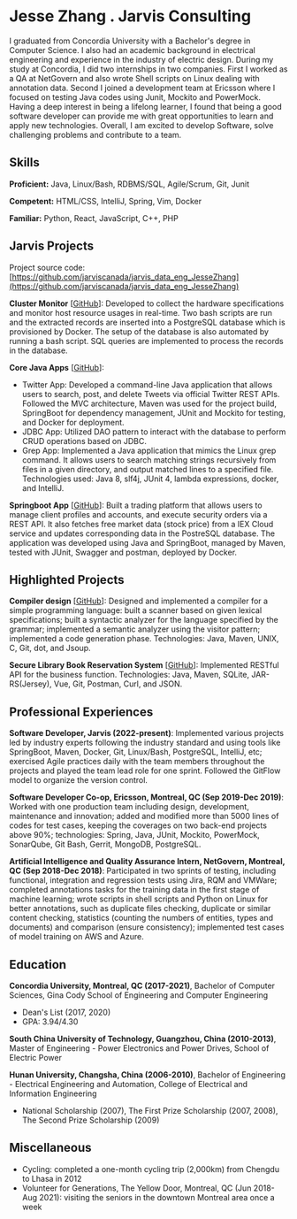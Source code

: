 # Jesse Zhang . Jarvis Consulting

I graduated from Concordia University with a Bachelor's degree in Computer Science. I also had an academic background in electrical engineering and experience in the industry of electric design. During my study at Concordia, I did two internships in two companies. First I worked as a QA at NetGovern and also wrote Shell scripts on Linux dealing with annotation data. Second I joined a development team at Ericsson where I focused on testing Java codes using Junit, Mockito and PowerMock. Having a deep interest in being a lifelong learner, I found that being a good software developer can provide me with great opportunities to learn and apply new technologies. Overall, I am excited to develop Software, solve challenging problems and contribute to a team.

## Skills

**Proficient:** Java, Linux/Bash, RDBMS/SQL, Agile/Scrum, Git, Junit

**Competent:** HTML/CSS, IntelliJ, Spring, Vim, Docker

**Familiar:** Python, React, JavaScript, C++, PHP

## Jarvis Projects

Project source code: [https://github.com/jarviscanada/jarvis_data_eng_JesseZhang](https://github.com/jarviscanada/jarvis_data_eng_JesseZhang)


**Cluster Monitor** [[GitHub](https://github.com/jarviscanada/jarvis_data_eng_JesseZhang/tree/master/linux_sql)]: Developed to collect the hardware specifications and monitor host resource usages in real-time. Two bash scripts are run and the extracted records are inserted into a PostgreSQL database which is provisioned by Docker. The setup of the database is also automated by running a bash script. SQL queries are implemented to process the records in the database.

**Core Java Apps** [[GitHub](https://github.com/jarviscanada/jarvis_data_eng_JesseZhang/tree/master/core_java)]:
      
  - Twitter App: Developed a command-line Java application that allows users to search, post, and delete Tweets via official Twitter REST APIs. Followed the MVC architecture, Maven was used for the project build, SpringBoot for dependency management, JUnit and Mockito for testing, and Docker for deployment.
  - JDBC App: Utilized DAO pattern to interact with the database to perform CRUD operations based on JDBC.
  - Grep App: Implemented a Java application that mimics the Linux grep command. It allows users to search matching strings recursively from files in a given directory, and output matched lines to a specified file. Technologies used: Java 8, slf4j, JUnit 4, lambda expressions, docker, and IntelliJ.

**Springboot App** [[GitHub](https://github.com/jarviscanada/jarvis_data_eng_JesseZhang/tree/master/springboot)]: Built a trading platform that allows users to manage client profiles and accounts, and execute security orders via a REST API. It also fetches free market data (stock price) from a IEX Cloud service and updates corresponding data in the PostreSQL database. The application was developed using Java and SpringBoot, managed by Maven, tested with JUnit, Swagger and postman, deployed by Docker.


## Highlighted Projects
**Compiler design** [[GitHub](https://github.com/natsumeqi/COMP442-compiler-design)]: Designed and implemented a compiler for a simple programming language: built a scanner based on given lexical specifications; built a syntactic analyzer for the language specified by the grammar; implemented a semantic analyzer using the visitor pattern; implemented a code generation phase. Technologies: Java, Maven, UNIX, C, Git, dot, and Jsoup.

**Secure Library Book Reservation System** [[GitHub](https://github.com/Tianxiang-Concordia/SOEN487Project2)]: Implemented RESTful API for the business function. Technologies: Java, Maven, SQLite, JAR-RS(Jersey), Vue, Git, Postman, Curl, and JSON.


## Professional Experiences

**Software Developer, Jarvis (2022-present)**: Implemented various projects led by industry experts following the industry standard and using tools like SpringBoot, Maven, Docker, Git, Linux/Bash, PostgreSQL, IntelliJ, etc; exercised Agile practices daily with the team members throughout the projects and played the team lead role for one sprint. Followed the GitFlow model to organize the version control.

**Software Developer Co-op, Ericsson, Montreal, QC (Sep 2019-Dec 2019)**: Worked with one production team including design, development, maintenance and innovation; added and modified more than 5000 lines of codes for test cases, keeping the coverages on two back-end projects above 90%; technologies: Spring, Java, JUnit, Mockito, PowerMock, SonarQube, Git Bash, Gerrit, MongoDB, PostgreSQL.

**Artificial Intelligence and Quality Assurance Intern, NetGovern, Montreal, QC (Sep 2018-Dec 2018)**: Participated in two sprints of testing, including functional, integration and regression tests using Jira, RQM and VMWare; completed annotations tasks for the training data in the first stage of machine learning; wrote scripts in shell scripts and Python on Linux for better annotations, such as duplicate files checking, duplicate or similar content checking, statistics (counting the numbers of entities, types and documents) and comparison (ensure consistency); implemented test cases of model training on AWS and Azure.


## Education
**Concordia University, Montreal, QC (2017-2021)**, Bachelor of Computer Sciences, Gina Cody School of Engineering and Computer Engineering
- Dean's List (2017, 2020)
- GPA: 3.94/4.30

**South China University of Technology, Guangzhou, China (2010-2013)**, Master of Engineering - Power Electronics and Power Drives, School of Electric Power

**Hunan University, Changsha, China (2006-2010)**, Bachelor of Engineering - Electrical Engineering and Automation, College of Electrical and Information Engineering
- National Scholarship (2007), The First Prize Scholarship (2007, 2008), The Second Prize Scholarship (2009)


## Miscellaneous
- Cycling: completed a one-month cycling trip (2,000km) from Chengdu to Lhasa in 2012
- Volunteer for Generations, The Yellow Door, Montreal, QC (Jun 2018-Aug 2021): visiting the seniors in the downtown Montreal area once a week